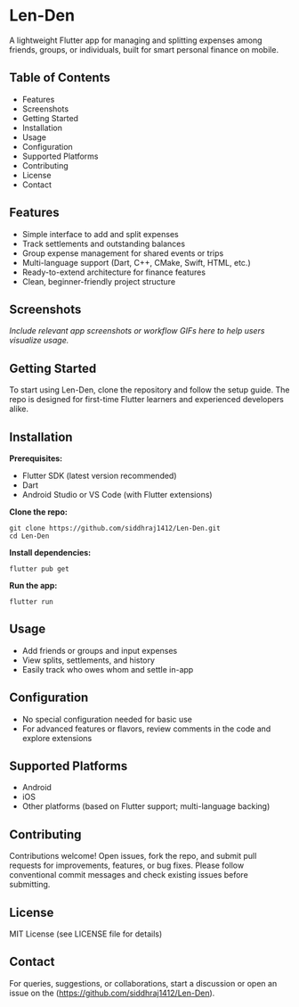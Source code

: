 # Len-Den

A lightweight Flutter app for managing and splitting expenses among friends, groups, or individuals, built for smart personal finance on mobile.

## Table of Contents

- Features
- Screenshots
- Getting Started
- Installation
- Usage
- Configuration
- Supported Platforms
- Contributing
- License
- Contact

## Features

- Simple interface to add and split expenses
- Track settlements and outstanding balances
- Group expense management for shared events or trips
- Multi-language support (Dart, C++, CMake, Swift, HTML, etc.)
- Ready-to-extend architecture for finance features
- Clean, beginner-friendly project structure

## Screenshots

*Include relevant app screenshots or workflow GIFs here to help users visualize usage.*

## Getting Started

To start using Len-Den, clone the repository and follow the setup guide. The repo is designed for first-time Flutter learners and experienced developers alike.

## Installation

**Prerequisites:**
- Flutter SDK (latest version recommended)
- Dart
- Android Studio or VS Code (with Flutter extensions)

**Clone the repo:**
```
git clone https://github.com/siddhraj1412/Len-Den.git
cd Len-Den
```

**Install dependencies:**
```
flutter pub get
```

**Run the app:**
```
flutter run
```

## Usage

- Add friends or groups and input expenses
- View splits, settlements, and history
- Easily track who owes whom and settle in-app

## Configuration

- No special configuration needed for basic use
- For advanced features or flavors, review comments in the code and explore extensions

## Supported Platforms

- Android
- iOS
- Other platforms (based on Flutter support; multi-language backing)

## Contributing

Contributions welcome! Open issues, fork the repo, and submit pull requests for improvements, features, or bug fixes. Please follow conventional commit messages and check existing issues before submitting.

## License

MIT License (see LICENSE file for details)

## Contact

For queries, suggestions, or collaborations, start a discussion or open an issue on the (https://github.com/siddhraj1412/Len-Den).
